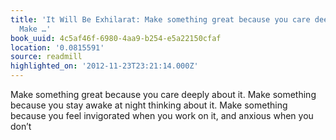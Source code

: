 ```yaml
---
title: 'It Will Be Exhilarat: Make something great because you care deeply about it.
  Make …'
book_uuid: 4c5af46f-6980-4aa9-b254-e5a22150cfaf
location: '0.0815591'
source: readmill
highlighted_on: '2012-11-23T23:21:14.000Z'
---
```


Make something great because you care deeply about it. Make something because you stay awake at night thinking about it. Make something because you feel invigorated when you work on it, and anxious when you don’t